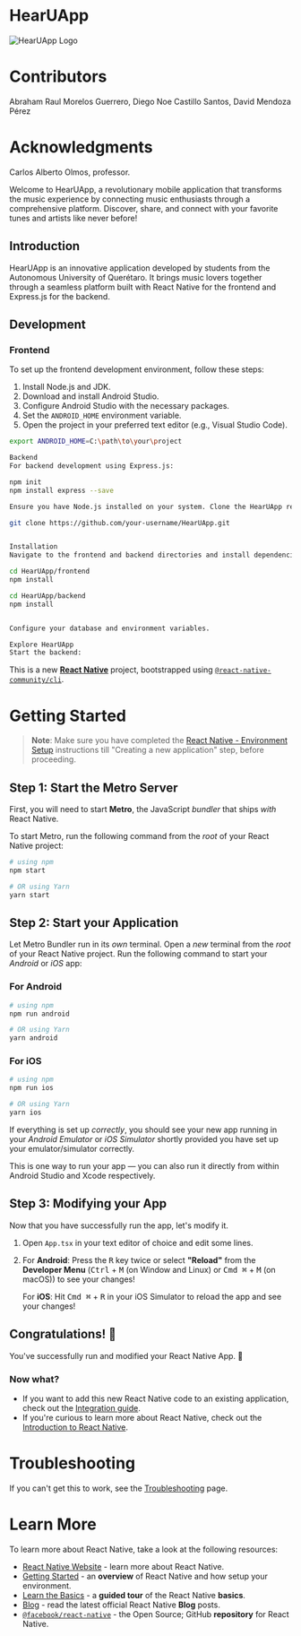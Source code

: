 # HearUApp

![HearUApp Logo](https://i.imgur.com/T9iAqUI.png)


# Contributors
Abraham Raul Morelos Guerrero, 
Diego Noe Castillo Santos, 
David Mendoza Pérez


# Acknowledgments
Carlos Alberto Olmos, professor.

Welcome to HearUApp, a revolutionary mobile application that transforms the music experience by connecting music enthusiasts through a comprehensive platform. Discover, share, and connect with your favorite tunes and artists like never before!



## Introduction

HearUApp is an innovative application developed by students from the Autonomous University of Querétaro. It brings music lovers together through a seamless platform built with React Native for the frontend and Express.js for the backend.

## Development

### Frontend

To set up the frontend development environment, follow these steps:

1. Install Node.js and JDK.
2. Download and install Android Studio.
3. Configure Android Studio with the necessary packages.
4. Set the `ANDROID_HOME` environment variable.
5. Open the project in your preferred text editor (e.g., Visual Studio Code).

```bash
export ANDROID_HOME=C:\path\to\your\project

Backend
For backend development using Express.js:

npm init
npm install express --save

Ensure you have Node.js installed on your system. Clone the HearUApp repository:

git clone https://github.com/your-username/HearUApp.git


Installation
Navigate to the frontend and backend directories and install dependencies:

cd HearUApp/frontend
npm install

cd HearUApp/backend
npm install


Configure your database and environment variables.

Explore HearUApp
Start the backend:

```




This is a new [**React Native**](https://reactnative.dev) project, bootstrapped using [`@react-native-community/cli`](https://github.com/react-native-community/cli).


# Getting Started

>**Note**: Make sure you have completed the [React Native - Environment Setup](https://reactnative.dev/docs/environment-setup) instructions till "Creating a new application" step, before proceeding.

## Step 1: Start the Metro Server

First, you will need to start **Metro**, the JavaScript _bundler_ that ships _with_ React Native.

To start Metro, run the following command from the _root_ of your React Native project:

```bash
# using npm
npm start

# OR using Yarn
yarn start
```

## Step 2: Start your Application

Let Metro Bundler run in its _own_ terminal. Open a _new_ terminal from the _root_ of your React Native project. Run the following command to start your _Android_ or _iOS_ app:

### For Android

```bash
# using npm
npm run android

# OR using Yarn
yarn android
```

### For iOS

```bash
# using npm
npm run ios

# OR using Yarn
yarn ios
```

If everything is set up _correctly_, you should see your new app running in your _Android Emulator_ or _iOS Simulator_ shortly provided you have set up your emulator/simulator correctly.

This is one way to run your app — you can also run it directly from within Android Studio and Xcode respectively.

## Step 3: Modifying your App

Now that you have successfully run the app, let's modify it.

1. Open `App.tsx` in your text editor of choice and edit some lines.
2. For **Android**: Press the <kbd>R</kbd> key twice or select **"Reload"** from the **Developer Menu** (<kbd>Ctrl</kbd> + <kbd>M</kbd> (on Window and Linux) or <kbd>Cmd ⌘</kbd> + <kbd>M</kbd> (on macOS)) to see your changes!

   For **iOS**: Hit <kbd>Cmd ⌘</kbd> + <kbd>R</kbd> in your iOS Simulator to reload the app and see your changes!

## Congratulations! :tada:

You've successfully run and modified your React Native App. :partying_face:

### Now what?

- If you want to add this new React Native code to an existing application, check out the [Integration guide](https://reactnative.dev/docs/integration-with-existing-apps).
- If you're curious to learn more about React Native, check out the [Introduction to React Native](https://reactnative.dev/docs/getting-started).

# Troubleshooting

If you can't get this to work, see the [Troubleshooting](https://reactnative.dev/docs/troubleshooting) page.

# Learn More

To learn more about React Native, take a look at the following resources:

- [React Native Website](https://reactnative.dev) - learn more about React Native.
- [Getting Started](https://reactnative.dev/docs/environment-setup) - an **overview** of React Native and how setup your environment.
- [Learn the Basics](https://reactnative.dev/docs/getting-started) - a **guided tour** of the React Native **basics**.
- [Blog](https://reactnative.dev/blog) - read the latest official React Native **Blog** posts.
- [`@facebook/react-native`](https://github.com/facebook/react-native) - the Open Source; GitHub **repository** for React Native.
